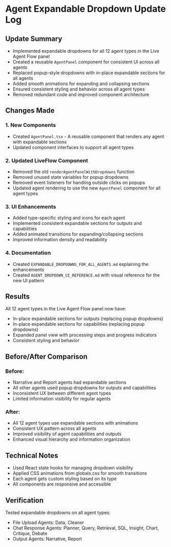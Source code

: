 # Agent Expandable Dropdown Update Log

## Update Summary
- Implemented expandable dropdowns for all 12 agent types in the Live Agent Flow panel
- Created a reusable `AgentPanel` component for consistent UI across all agents
- Replaced popup-style dropdowns with in-place expandable sections for all agents
- Added smooth animations for expanding and collapsing sections
- Ensured consistent styling and behavior across all agent types
- Removed redundant code and improved component architecture

## Changes Made

### 1. New Components
- Created `AgentPanel.tsx` - A reusable component that renders any agent with expandable sections
- Updated component interfaces to support all agent types

### 2. Updated LiveFlow Component
- Removed the old `renderAgentPanelWithDropdowns` function
- Removed unused state variables for popup dropdowns
- Removed event listeners for handling outside clicks on popups
- Updated agent rendering to use the new `AgentPanel` component for all agent types

### 3. UI Enhancements
- Added type-specific styling and icons for each agent
- Implemented consistent expandable sections for outputs and capabilities
- Added animated transitions for expanding/collapsing sections
- Improved information density and readability

### 4. Documentation
- Created `EXPANDABLE_DROPDOWNS_FOR_ALL_AGENTS.md` explaining the enhancements
- Created `AGENT_DROPDOWN_UI_REFERENCE.md` with visual reference for the new UI pattern

## Results
All 12 agent types in the Live Agent Flow panel now have:
- In-place expandable sections for outputs (replacing popup dropdowns)
- In-place expandable sections for capabilities (replacing popup dropdowns)
- Expanded panel view with processing steps and progress indicators
- Consistent styling and behavior

## Before/After Comparison
### Before:
- Narrative and Report agents had expandable sections
- All other agents used popup dropdowns for outputs and capabilities
- Inconsistent UX between different agent types
- Limited information visibility for regular agents

### After:
- All 12 agent types use expandable sections with animations
- Consistent UX pattern across all agents
- Improved visibility of agent capabilities and outputs
- Enhanced visual hierarchy and information organization

## Technical Notes
- Used React state hooks for managing dropdown visibility
- Applied CSS animations from globals.css for smooth transitions
- Each agent gets custom styling based on its type
- All components are responsive and accessible

## Verification
Tested expandable dropdowns on all agent types:
- File Upload Agents: Data, Cleaner
- Chat Response Agents: Planner, Query, Retrieval, SQL, Insight, Chart, Critique, Debate
- Output Agents: Narrative, Report
